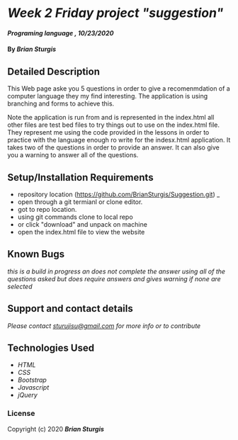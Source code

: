 # _Week 2 Friday project "suggestion"_

#### _Programing language , 10/23/2020_

#### By _**Brian Sturgis**_

## Detailed Description

This Web page aske you 5 questions in order to give a recomenmdation of a computer language they my find interesting.  The application is using branching and forms to achieve this.

Note the application is run from and is represented in the index.html all other files are test bed files to try things out to use on the index.html file.  They represent me using the code provided in the lessons in order to practice with the language enough ro write for the indesx.html application.  It takes two of the questions in order to provide an answer.  It can also give you a warning to answer all of the questions.


## Setup/Installation Requirements

* repository location (https://github.com/BrianSturgis/Suggestion.git) _
* open through a git termianl or clone editor.
* got to repo location.
* using git commands clone to local repo
* or click "download" and unpack on machine
* open the index.html file to view the website


## Known Bugs

_this is a build in progress an does not complete the answer using all of the questions asked but does require answers and gives warning if none are selected_

## Support and contact details

_Please contact sturujisu@gmail.com for more info or to contribute_

## Technologies Used

* _HTML_
* _CSS_
* _Bootstrap_
* _Javascript_
* _jQuery_


### License


Copyright (c) 2020 **_Brian Sturgis_**